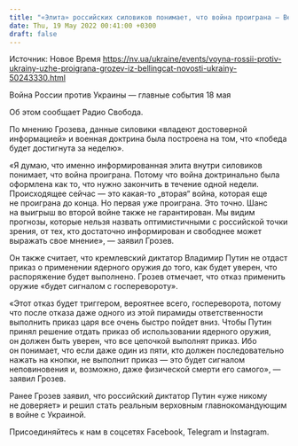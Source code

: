 ```yaml
---
title: "«Элита» российских силовиков понимает, что война проиграна — Bellingcat"
date: Thu, 19 May 2022 00:41:00 +0300
draft: false
---
```

Источник: Новое Время https://nv.ua/ukraine/events/voyna-rossii-protiv-ukrainy-uzhe-proigrana-grozev-iz-bellingcat-novosti-ukrainy-50243330.html


Война России против Украины — главные события 18 мая

Об этом сообщает Радио Свобода.

По мнению Грозева, данные силовики «владеют достоверной информацией» и военная доктрина была построена на том, что «победа будет достигнута за неделю».

«Я думаю, что именно информированная элита внутри силовиков понимает, что война проиграна. Потому что война доктринально была оформлена как то, что нужно закончить в течение одной недели. Происходящее сейчас — это какая-то „вторая“ война, которая еще не проиграна до конца. Но первая уже проиграна. Это точно. Шанс на выигрыш во второй войне также не гарантирован. Мы видим прогнозы, которые нельзя назвать оптимистичными с российской точки зрения, от тех, кто достаточно информирован и свободнее может выражать свое мнение», — заявил Грозев.

Он также считает, что кремлевский диктатор Владимир Путин не отдаст приказ о применении ядерного оружия до того, как будет уверен, что распоряжение будет выполнено. Грозев отмечает, что отказ применить оружие «будет сигналом с госперевороту».

«Этот отказ будет триггером, вероятнее всего, госпереворота, потому что после отказа даже одного из этой пирамиды ответственности выполнить приказ царя все очень быстро пойдет вниз. Чтобы Путин принял решение отдать приказ об использовании ядерного оружия, он должен быть уверен, что все цепочкой выполнят приказ. Ибо он понимает, что если даже один из пяти, кто должен последовательно нажать на кнопки, не выполнит приказ — это будет сигналом неповиновения и, возможно, даже физической смерти его самого», — заявил Грозев.

Ранее Грозев заявил, что российский диктатор Путин «уже никому не доверяет» и решил стать реальным верховным главнокомандующим в войне с Украиной.

Присоединяйтесь к нам в соцсетях Facebook, Telegram и Instagram.
